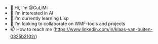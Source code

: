 - 👋 Hi, I’m @CuLiMi
- 👀 I’m interested in AI
- 🌱 I’m currently learning Lisp
- 💞️ I’m looking to collaborate on WMF-tools and projects
- 📫 How to reach me (https://www.linkedin.com/in/klaas-van-buiten-0325b2102/)

<!---
CuLiMi/CuLiMi is a ✨ special ✨ repository because its `README.md` (this file) appears on your GitHub profile.
You can click the Preview link to take a look at your changes.
--->
